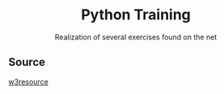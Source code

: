 <h1 align="center">Python Training</h1>

<p align="center">Realization of several exercises found on the net</p>

## Source
[w3resource](https://www.w3resource.com/python-exercises/)

 
